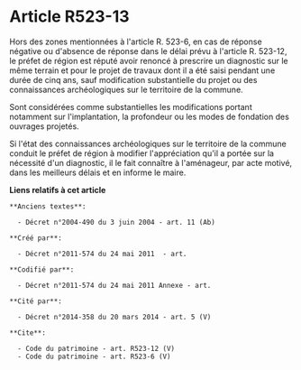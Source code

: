 # Article R523-13

Hors des zones mentionnées à l'article R. 523-6, en cas de réponse négative ou d'absence de réponse dans le délai prévu à
l'article R. 523-12, le préfet de région est réputé avoir renoncé à prescrire un diagnostic sur le même terrain et pour le
projet de travaux dont il a été saisi pendant une durée de cinq ans, sauf modification substantielle du projet ou des
connaissances archéologiques sur le territoire de la commune. 

Sont considérées comme substantielles les modifications portant notamment sur l'implantation, la profondeur ou les modes de
fondation des ouvrages projetés. 

Si l'état des connaissances archéologiques sur le territoire de la commune conduit le préfet de région à modifier
l'appréciation qu'il a portée sur la nécessité d'un diagnostic, il le fait connaître à l'aménageur, par acte motivé, dans les
meilleurs délais et en informe le maire.

**Liens relatifs à cet article**

	**Anciens textes**:

	  - Décret n°2004-490 du 3 juin 2004 - art. 11 (Ab)

	**Créé par**:

	  - Décret n°2011-574 du 24 mai 2011  - art.

	**Codifié par**:

	  - Décret n°2011-574 du 24 mai 2011 Annexe - art.

	**Cité par**:

	  - Décret n°2014-358 du 20 mars 2014 - art. 5 (V)

	**Cite**:

	  - Code du patrimoine - art. R523-12 (V)
	  - Code du patrimoine - art. R523-6 (V)
